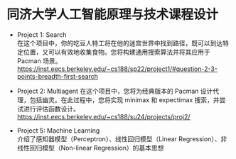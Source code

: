 # 同济大学人工智能原理与技术课程设计
- Project 1: Search  
  在这个项目中，你的吃豆人特工将在他的迷宫世界中找到路径，既可以到达特定位置，又可以有效地收集食物。您将构建通用搜索算法并将其应用于 Pacman 场景。  
  https://inst.eecs.berkeley.edu/~cs188/sp22/project1/#question-2-3-points-breadth-first-search  
  
- Project 2: Multiagent
  在这个项目中，您将为经典版本的 Pacman 设计代理，包括幽灵。在此过程中，您将实现 minimax 和 expectimax 搜索，并尝试进行评估函数设计。  
  https://inst.eecs.berkeley.edu/~cs188/su24/projects/proj2/

- Project 5: Machine Learning  
  介绍了感知器模型（Perceptron）、线性回归模型（Linear Regression）、非线性回归模型（Non-linear Regression）的基本思想
